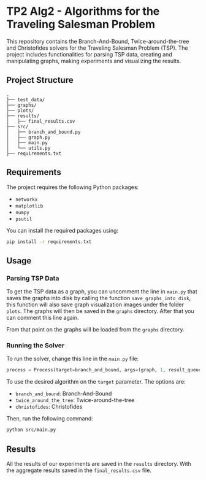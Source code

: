 # TP2 Alg2 - Algorithms for the Traveling Salesman Problem
This repository contains the Branch-And-Bound, Twice-around-the-tree and Christofides solvers for the Traveling Salesman Problem (TSP). The project includes functionalities for parsing TSP data, creating and manipulating graphs, making experiments and visualizing the results.

## Project Structure
```
.
├── test_data/
├── graphs/
├── plots/
├── results/
│   ├── final_results.csv
├── src/
│   ├── branch_and_bound.py
│   ├── graph.py
│   ├── main.py
│   └── utils.py
├── requirements.txt
```

## Requirements
The project requires the following Python packages:

- `networkx`
- `matplotlib`
- `numpy`
- `psutil`

You can install the required packages using:

```sh
pip install -r requirements.txt
```

## Usage

### Parsing TSP Data
To get the TSP data as a graph, you can uncomment the line in ``main.py`` that saves the graphs into disk by calling the function ``save_graphs_into_disk``, this function will also save graph visualization images under the folder ``plots``. The graphs will then be saved in the ``graphs`` directory. After that you can comment this line again.

From that point on the graphs will be loaded from the ``graphs`` directory.

### Running the Solver
To run the solver, change this line in the ``main.py`` file:

```python
process = Process(target=branch_and_bound, args=(graph, 1, result_queue))
```
To use the desired algorithm on the `target` parameter. The options are:
- `branch_and_bound`: Branch-And-Bound
- `twice_around_the_tree`: Twice-around-the-tree
- `christofides`: Christofides

Then, run the following command:
```sh
python src/main.py
```

## Results
All the results of our experiments are saved in the `results` directory. With the aggregate results saved in the `final_results.csv` file.